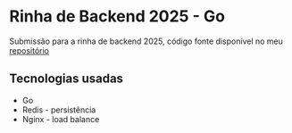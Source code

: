 # Rinha de Backend 2025 - Go

Submissão para a rinha de backend 2025, código fonte disponível no meu [repositório](https://github.com/Svaan1/rinha-de-backend-2025)

## Tecnologias usadas

- Go
- Redis - persistência
- Nginx - load balance
